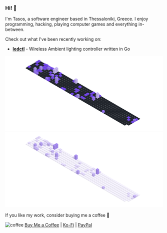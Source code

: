 ### Hi! 👋

I'm Tasos, a software engineer based in Thessaloniki, Greece. I enjoy programming, hacking, playing computer games and everything in-between.  

Check out what I've been recently working on:
- [**ledctl**](https://github.com/rdnt/ledctl) - Wireless Ambient lighting controller written in Go
<!-- - [**myst**](https://github.com/rdnt/myst) - Zero-knowledge, end-to-end encrypted password manager (coming soon™!)
 -->

![Contributions](https://github.com/rdnt/rdnt/blob/assets/contributions-dark.svg?raw=true#gh-dark-mode-only)
![Contributions](https://github.com/rdnt/rdnt/blob/assets/contributions-light.svg?raw=true#gh-light-mode-only)

If you like my work, consider buying me a coffee 💖

![coffee](https://user-images.githubusercontent.com/17600197/179931868-770dfafe-8d43-4975-b739-cda5ffa76c4b.gif)
[Buy Me a Coffee](https://www.buymeacoffee.com/rdntdev) | [Ko-Fi](https://ko-fi.com/rdntdev) | [PayPal](https://www.paypal.com/paypalme/rdntdev)

